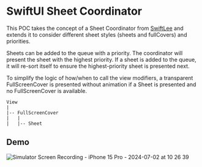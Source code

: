 # SwiftUI Sheet Coordinator

This POC takes the concept of a Sheet Coordinator from [SwiftLee](https://www.avanderlee.com/swiftui/presenting-sheets/) and extends it to consider different sheet styles (sheets and fullCovers) and priorities.

Sheets can be added to the queue with a priority. The coordinator will present the sheet with the highest priority. 
If a sheet is added to the queue, it will re-sort itself to ensure the highest-priority sheet is presented next.

To simplify the logic of how/when to call the view modifiers, a transparent FullScreenCover is presented without animation if a Sheet is presented and no FullScreenCover is available.

```
View
|
|-- FullScreenCover
|   |
|   |-- Sheet
```

## Demo
![Simulator Screen Recording - iPhone 15 Pro - 2024-07-02 at 10 26 39](https://github.com/gmoraleda/SwiftUI-Sheet-Coordinator/assets/25835012/4c80d7bc-1ff5-4742-8244-7c495b175da8)
